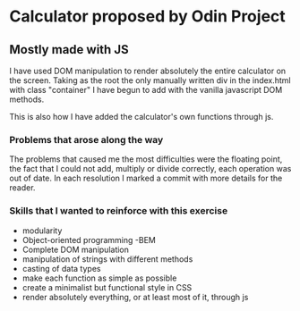 # Calculator proposed by Odin Project
## Mostly made with JS
I have used DOM manipulation to render absolutely the entire calculator on the screen. Taking as the root the only manually written div in the index.html with class "container" I have begun to add with the vanilla javascript DOM methods.

This is also how I have added the calculator's own functions through js.

### Problems that arose along the way
The problems that caused me the most difficulties were the floating point, the fact that I could not add, multiply or divide correctly, each operation was out of date. In each resolution I marked a commit with more details for the reader.

### Skills that I wanted to reinforce with this exercise

- modularity
- Object-oriented programming
-BEM
- Complete DOM manipulation
- manipulation of strings with different methods
- casting of data types
- make each function as simple as possible
- create a minimalist but functional style in CSS
- render absolutely everything, or at least most of it, through js
